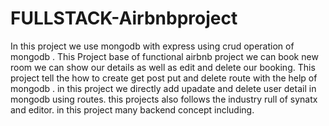 # FULLSTACK-Airbnbproject
In this project we use mongodb with express using crud operation of mongodb .
This Project base of functional airbnb project we can book new room we can show our details as well as edit and delete our booking.
This project tell the how to create  get post put and delete route with the help of mongodb .
in this project we directly add upadate and delete user detail in mongodb using routes.
this projects also follows the industry rull of synatx and editor.
in this project many backend concept including. 
